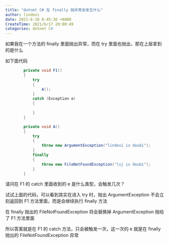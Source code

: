 ```yaml
---
title: "dotnet C# 在 finally 抛异常会发生什么"
author: lindexi
date: 2021-6-18 8:45:36 +0800
CreateTime: 2021/6/17 20:00:49
categories: dotnet C#
---
```


如果我在一个方法的 finally 里面抛出异常，而在 try 里面也抛出，那在上层拿到的是什么

<!--more-->


<!-- CreateTime:2021/6/17 20:00:49 -->


<!-- 发布 -->

如下面代码

```csharp
        private void F1()
        {
            try
            {
                A();
            }
            catch (Exception e)
            {
                
            }
        }

        private void A()
        {
            try
            {
                throw new ArgumentException("lindexi is doubi");
            }
            finally
            {
                throw new FileNotFoundException("lsj is doubi");
            }
        }
```

请问在 F1 的 catch 里面收到的 e 是什么类型，会触发几次？

试试上面的代码，可以看到其实在进入 try 时，抛出 ArgumentException 不会立刻返回到 F1 方法里面，而是会继续执行 finally 方法

在 finally 抛出的 FileNotFoundException 将会替换掉 ArgumentException 抛给了 F1 方法里面

所以答案就是在 F1 的 catch 方法，只会被触发一次，这一次的 e 就是在 finally 抛出的 FileNotFoundException 异常

